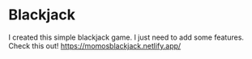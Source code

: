 # Blackjack
I created this simple blackjack game. I just need to add some features.
Check this out!
https://momosblackjack.netlify.app/
